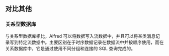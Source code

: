 ## 对比其他

### 关系型数据库

与关系型数据库相比，Alfred 可以将数据写入流数据中，并且可以将某类消息记录写到特定流数据中。主要区别在于时序数据记录在数据流中并按顺序使用，而在关系数据库中，它是通过使用不同分组和连接的 SQL 查询完成的。

